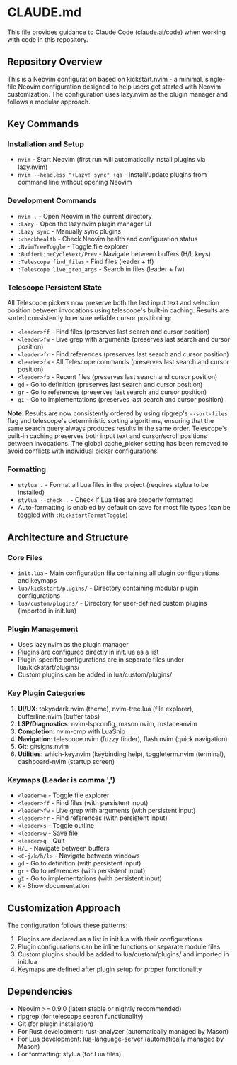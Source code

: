 # CLAUDE.md

This file provides guidance to Claude Code (claude.ai/code) when working with code in this repository.

## Repository Overview

This is a Neovim configuration based on kickstart.nvim - a minimal, single-file Neovim configuration designed to help users get started with Neovim customization. The configuration uses lazy.nvim as the plugin manager and follows a modular approach.

## Key Commands

### Installation and Setup
- `nvim` - Start Neovim (first run will automatically install plugins via lazy.nvim)
- `nvim --headless "+Lazy! sync" +qa` - Install/update plugins from command line without opening Neovim

### Development Commands
- `nvim .` - Open Neovim in the current directory
- `:Lazy` - Open the lazy.nvim plugin manager UI
- `:Lazy sync` - Manually sync plugins
- `:checkhealth` - Check Neovim health and configuration status
- `:NvimTreeToggle` - Toggle file explorer
- `:BufferLineCycleNext/Prev` - Navigate between buffers (H/L keys)
- `:Telescope find_files` - Find files (leader + ff)
- `:Telescope live_grep_args` - Search in files (leader + fw)

### Telescope Persistent State
All Telescope pickers now preserve both the last input text and selection position between invocations using telescope's built-in caching. Results are sorted consistently to ensure reliable cursor positioning:

- `<leader>ff` - Find files (preserves last search and cursor position)
- `<leader>fw` - Live grep with arguments (preserves last search and cursor position)
- `<leader>fr` - Find references (preserves last search and cursor position)
- `<leader>fa` - All Telescope commands (preserves last search and cursor position)
- `<leader>fo` - Recent files (preserves last search and cursor position)
- `gd` - Go to definition (preserves last search and cursor position)
- `gr` - Go to references (preserves last search and cursor position)
- `gI` - Go to implementations (preserves last search and cursor position)

**Note**: Results are now consistently ordered by using ripgrep's `--sort-files` flag and telescope's deterministic sorting algorithms, ensuring that the same search query always produces results in the same order. Telescope's built-in caching preserves both input text and cursor/scroll positions between invocations. The global cache_picker setting has been removed to avoid conflicts with individual picker configurations.

### Formatting
- `stylua .` - Format all Lua files in the project (requires stylua to be installed)
- `stylua --check .` - Check if Lua files are properly formatted
- Auto-formatting is enabled by default on save for most file types (can be toggled with `:KickstartFormatToggle`)

## Architecture and Structure

### Core Files
- `init.lua` - Main configuration file containing all plugin configurations and keymaps
- `lua/kickstart/plugins/` - Directory containing modular plugin configurations
- `lua/custom/plugins/` - Directory for user-defined custom plugins (imported in init.lua)

### Plugin Management
- Uses lazy.nvim as the plugin manager
- Plugins are configured directly in init.lua as a list
- Plugin-specific configurations are in separate files under lua/kickstart/plugins/
- Custom plugins can be added in lua/custom/plugins/

### Key Plugin Categories
1. **UI/UX**: tokyodark.nvim (theme), nvim-tree.lua (file explorer), bufferline.nvim (buffer tabs)
2. **LSP/Diagnostics**: nvim-lspconfig, mason.nvim, rustaceanvim
3. **Completion**: nvim-cmp with LuaSnip
4. **Navigation**: telescope.nvim (fuzzy finder), flash.nvim (quick navigation)
5. **Git**: gitsigns.nvim
6. **Utilities**: which-key.nvim (keybinding help), toggleterm.nvim (terminal), dashboard-nvim (startup screen)

### Keymaps (Leader is comma ',')
- `<leader>e` - Toggle file explorer
- `<leader>ff` - Find files (with persistent input)
- `<leader>fw` - Live grep with arguments (with persistent input)
- `<leader>fr` - Find references (with persistent input)
- `<leader>s` - Toggle outline
- `<leader>w` - Save file
- `<leader>q` - Quit
- `H/L` - Navigate between buffers
- `<C-j/k/h/l>` - Navigate between windows
- `gd` - Go to definition (with persistent input)
- `gr` - Go to references (with persistent input)
- `gI` - Go to implementations (with persistent input)
- `K` - Show documentation

## Customization Approach

The configuration follows these patterns:
1. Plugins are declared as a list in init.lua with their configurations
2. Plugin configurations can be inline functions or separate module files
3. Custom plugins should be added to lua/custom/plugins/ and imported in init.lua
4. Keymaps are defined after plugin setup for proper functionality

## Dependencies

- Neovim >= 0.9.0 (latest stable or nightly recommended)
- ripgrep (for telescope search functionality)
- Git (for plugin installation)
- For Rust development: rust-analyzer (automatically managed by Mason)
- For Lua development: lua-language-server (automatically managed by Mason)
- For formatting: stylua (for Lua files)